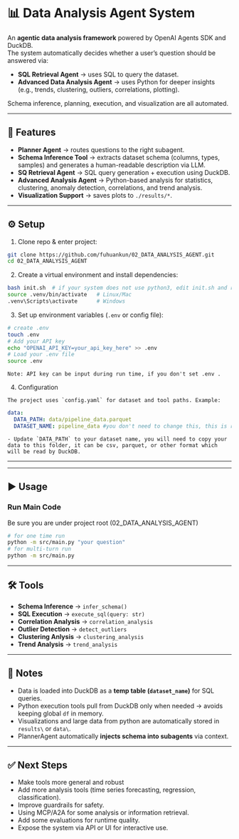 # 📊 Data Analysis Agent System  

An **agentic data analysis framework** powered by OpenAI Agents SDK and DuckDB.  
The system automatically decides whether a user’s question should be answered via:  

- **SQL Retrieval Agent** → uses SQL to query the dataset.  
- **Advanced Data Analysis Agent** → uses Python for deeper insights (e.g., trends, clustering, outliers, correlations, plotting).  

Schema inference, planning, execution, and visualization are all automated.  

---

## 🚀 Features  

- **Planner Agent** → routes questions to the right subagent.  
- **Schema Inference Tool** → extracts dataset schema (columns, types, samples) and generates a human-readable description via LLM.  
- **SQ Retrieval Agent** → SQL query generation + execution using DuckDB.  
- **Advanced Analysis Agent** → Python-based analysis for statistics, clustering, anomaly detection, correlations, and trend analysis.  
- **Visualization Support** → saves plots to `./results/*`.  

---

## ⚙️ Setup  

1. Clone repo & enter project:  

```bash
git clone https://github.com/fuhuankun/02_DATA_ANALYSIS_AGENT.git
cd 02_DATA_ANALYSIS_AGENT
```

2. Create a virtual environment and install dependencies:  

```bash
bash init.sh  # if your system does not use python3, edit init.sh and replace with python
source .venv/bin/activate   # Linux/Mac
.venv\Scripts\activate      # Windows
```

3. Set up environment variables (`.env` or config file):  


```bash
# create .env
touch .env
# Add your API key
echo "OPENAI_API_KEY=your_api_key_here" >> .env
# Load your .env file
source .env
```
```text
Note: API key can be input during run time, if you don't set .env .
```

4. Configuration

```text
The project uses `config.yaml` for dataset and tool paths. Example:
```
```yaml
data:
  DATA_PATH: data/pipeline_data.parquet
  DATASET_NAME: pipeline_data #you don't need to change this, this is run time data name.
```
```text
- Update `DATA_PATH` to your dataset name, you will need to copy your data to this folder, it can be csv, parquet, or other format which will be read by DuckDB.
```
---

---

## ▶️ Usage  

### Run Main Code

Be sure you are under project root (02_DATA_ANALYSIS_AGENT)

```bash
# for one time run
python -m src/main.py "your question"
# for multi-turn run
python -m src/main.py
```

---

## 🛠️ Tools  

- **Schema Inference** → `infer_schema()`  
- **SQL Execution** → `execute_sql(query: str)`  
- **Correlation Analysis** → `correlation_analysis` 
- **Outlier Detection** → `detect_outliers`  
- **Clustering Anlysis** → `clustering_analysis`  
- **Trend Analysis** → `trend_analysis`  

---

## 📌 Notes  

- Data is loaded into DuckDB as a **temp table (`dataset_name`)** for SQL queries.  
- Python execution tools pull from DuckDB only when needed → avoids keeping global `df` in memory.  
- Visualizations and large data from python are automatically stored in `results\` or `data\`.  
- PlannerAgent automatically **injects schema into subagents** via context.  

---

## ✅ Next Steps  

- Make tools more general and robust
- Add more analysis tools (time series forecasting, regression, classification).  
- Improve guardrails for safety.  
- Using MCP/A2A for some analysis or information retrieval.
- Add some evaluations for runtime quality.
- Expose the system via API or UI for interactive use.  
